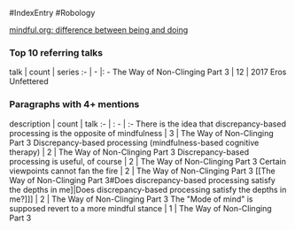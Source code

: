 #IndexEntry #Robology

[mindful.org: difference between being and doing](https://www.mindful.org/difference-between-being-and-doing)

### Top 10 referring talks
talk | count | series
:- | - |: -
<a data-href="The Way of Non-Clinging Part 3" class="internal-link">The Way of Non-Clinging Part 3</a> | 12 | <a data-href="2017 Eros Unfettered" class="internal-link">2017 Eros Unfettered</a>

### Paragraphs with 4+ mentions
description | count | talk
:- | : - | :-
<a aria-label-position="top" aria-label="The Way of Non-Clinging Part 3 > There is the idea that discrepancy-based processing is the opposite of mindfulness" data-href="The Way of Non-Clinging Part 3#There is the idea that discrepancy-based processing is the opposite of mindfulness" class="internal-link">There is the idea that discrepancy-based processing is the opposite of mindfulness</a> | 3 | <a data-href="The Way of Non-Clinging Part 3" class="internal-link">The Way of Non-Clinging Part 3</a>
<a aria-label-position="top" aria-label="The Way of Non-Clinging Part 3 > Discrepancy-based processing mindfulness-based cognitive therapy" data-href="The Way of Non-Clinging Part 3#Discrepancy-based processing mindfulness-based cognitive therapy" class="internal-link">Discrepancy-based processing (mindfulness-based cognitive therapy)</a> | 2 | <a data-href="The Way of Non-Clinging Part 3" class="internal-link">The Way of Non-Clinging Part 3</a>
<a aria-label-position="top" aria-label="The Way of Non-Clinging Part 3 > Discrepancy-based processing is useful of course" data-href="The Way of Non-Clinging Part 3#Discrepancy-based processing is useful of course" class="internal-link">Discrepancy-based processing is useful, of course</a> | 2 | <a data-href="The Way of Non-Clinging Part 3" class="internal-link">The Way of Non-Clinging Part 3</a>
<a aria-label-position="top" aria-label="The Way of Non-Clinging Part 3 > Certain viewpoints cannot fan the fire" data-href="The Way of Non-Clinging Part 3#Certain viewpoints cannot fan the fire" class="internal-link">Certain viewpoints cannot fan the fire</a> | 2 | <a data-href="The Way of Non-Clinging Part 3" class="internal-link">The Way of Non-Clinging Part 3</a>
[[The Way of Non-Clinging Part 3#Does discrepancy-based processing satisfy the depths in me]\|Does discrepancy-based processing satisfy the depths in me?]]] | 2 | <a data-href="The Way of Non-Clinging Part 3" class="internal-link">The Way of Non-Clinging Part 3</a>
<a aria-label-position="top" aria-label="The Way of Non-Clinging Part 3 > The Mode of mind is supposed revert to a more mindful stance" data-href="The Way of Non-Clinging Part 3#The Mode of mind is supposed revert to a more mindful stance" class="internal-link">The &quot;Mode of mind&quot; is supposed revert to a more mindful stance</a> | 1 | <a data-href="The Way of Non-Clinging Part 3" class="internal-link">The Way of Non-Clinging Part 3</a>

